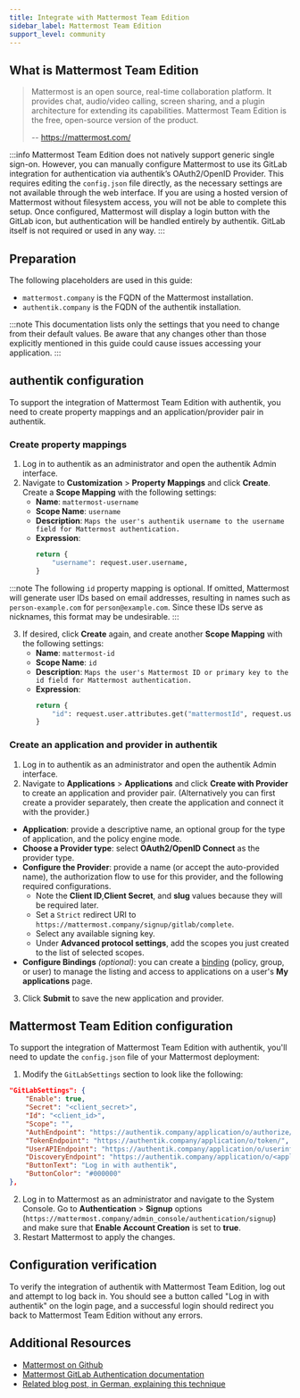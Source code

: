```yaml
---
title: Integrate with Mattermost Team Edition
sidebar_label: Mattermost Team Edition
support_level: community
---
```


## What is Mattermost Team Edition

> Mattermost is an open source, real-time collaboration platform. It provides chat, audio/video calling, screen sharing, and a plugin architecture for extending its capabilities. Mattermost Team Edition is the free, open-source version of the product.
>
> -- https://mattermost.com/

:::info
Mattermost Team Edition does not natively support generic single sign-on. However, you can manually configure Mattermost to use its GitLab integration for authentication via authentik’s OAuth2/OpenID Provider. This requires editing the `config.json` file directly, as the necessary settings are not available through the web interface. If you are using a hosted version of Mattermost without filesystem access, you will not be able to complete this setup. Once configured, Mattermost will display a login button with the GitLab icon, but authentication will be handled entirely by authentik. GitLab itself is not required or used in any way.
:::

## Preparation

The following placeholders are used in this guide:

- `mattermost.company` is the FQDN of the Mattermost installation.
- `authentik.company` is the FQDN of the authentik installation.

:::note
This documentation lists only the settings that you need to change from their default values. Be aware that any changes other than those explicitly mentioned in this guide could cause issues accessing your application.
:::

## authentik configuration

To support the integration of Mattermost Team Edition with authentik, you need to create property mappings and an application/provider pair in authentik.

### Create property mappings

1. Log in to authentik as an administrator and open the authentik Admin interface.
2. Navigate to **Customization** > **Property Mappings** and click **Create**. Create a **Scope Mapping** with the following settings:
    - **Name**: `mattermost-username`
    - **Scope Name**: `username`
    - **Description**: `Maps the user's authentik username to the username field for Mattermost authentication.`
    - **Expression**:
        ```python
        return {
            "username": request.user.username,
        }
        ```

:::note
The following `id` property mapping is optional. If omitted, Mattermost will generate user IDs based on email addresses, resulting in names such as `person-example.com` for `person@example.com`. Since these IDs serve as nicknames, this format may be undesirable.
:::

3. If desired, click **Create** again, and create another **Scope Mapping** with the following settings:
    - **Name**: `mattermost-id`
    - **Scope Name**: `id`
    - **Description**: `Maps the user's Mattermost ID or primary key to the id field for Mattermost authentication.`
    - **Expression**:
        ```python
        return {
            "id": request.user.attributes.get("mattermostId", request.user.pk),
        }
        ```

### Create an application and provider in authentik

1. Log in to authentik as an administrator and open the authentik Admin interface.
2. Navigate to **Applications** > **Applications** and click **Create with Provider** to create an application and provider pair. (Alternatively you can first create a provider separately, then create the application and connect it with the provider.)

- **Application**: provide a descriptive name, an optional group for the type of application, and the policy engine mode.
- **Choose a Provider type**: select **OAuth2/OpenID Connect** as the provider type.
- **Configure the Provider**: provide a name (or accept the auto-provided name), the authorization flow to use for this provider, and the following required configurations.
    - Note the **Client ID**,**Client Secret**, and **slug** values because they will be required later.
    - Set a `Strict` redirect URI to `https://mattermost.company/signup/gitlab/complete`.
    - Select any available signing key.
    - Under **Advanced protocol settings**, add the scopes you just created to the list of selected scopes.
- **Configure Bindings** _(optional)_: you can create a [binding](/docs/add-secure-apps/flows-stages/bindings/) (policy, group, or user) to manage the listing and access to applications on a user's **My applications** page.

3. Click **Submit** to save the new application and provider.

## Mattermost Team Edition configuration

To support the integration of Mattermost Team Edition with authentik, you'll need to update the `config.json` file of your Mattermost deployment:

1. Modify the `GitLabSettings` section to look like the following:

```json showLineNumbers title="/opt/mattermost/config/config.json"
"GitLabSettings": {
    "Enable": true,
    "Secret": "<client_secret>",
    "Id": "<client_id>",
    "Scope": "",
    "AuthEndpoint": "https://authentik.company/application/o/authorize/",
    "TokenEndpoint": "https://authentik.company/application/o/token/",
    "UserAPIEndpoint": "https://authentik.company/application/o/userinfo/",
    "DiscoveryEndpoint": "https://authentik.company/application/o/<application_slug>/.well-known/openid-configuration",
    "ButtonText": "Log in with authentik",
    "ButtonColor": "#000000"
},
```

2. Log in to Mattermost as an administrator and navigate to the System Console. Go to **Authentication** > **Signup** options (`https://mattermost.company/admin_console/authentication/signup`) and make sure that **Enable Account Creation** is set to **true**.
3. Restart Mattermost to apply the changes.

## Configuration verification

To verify the integration of authentik with Mattermost Team Edition, log out and attempt to log back in. You should see a button called "Log in with authentik" on the login page, and a successful login should redirect you back to Mattermost Team Edition without any errors.

## Additional Resources

- [Mattermost on Github](https://github.com/mattermost/mattermost)
- [Mattermost GitLab Authentication documentation](https://docs.mattermost.com/configure/authentication-configuration-settings.html#gitlab-oauth-2-0-settings)
- [Related blog post, in German, explaining this technique](https://ayedo.de/posts/mattermost-self-hosted-sso-mit-authentik/)
